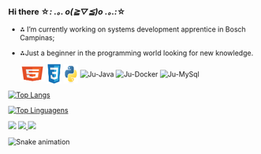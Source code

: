 ### Hi there ☆*: .｡. o(≧▽≦)o .｡.:*☆


- ⁂ I’m currently working on systems development apprentice in Bosch Campinas;
- ⁂Just a beginner in the programming world looking for new knowledge.

  <img align="center" alt="Ju-HTML" height="30" width="50" src="https://raw.githubusercontent.com/devicons/devicon/master/icons/html5/html5-original.svg">
  <img align="center" alt="Ju-CSS" height="40" width="30" src="https://raw.githubusercontent.com/devicons/devicon/master/icons/css3/css3-original.svg">
  <img align="center" alt="Ju-Python" height="40" width="30" src="https://raw.githubusercontent.com/devicons/devicon/master/icons/python/python-original.svg">
  <img align="center" alt="Ju-Java" height="40" width="30" src="https://cdn.jsdelivr.net/gh/devicons/devicon/icons/java/java-original-wordmark.svg" />
  <img align="center" alt="Ju-Docker" height="40" width="30" src="https://cdn.jsdelivr.net/gh/devicons/devicon/icons/docker/docker-original.svg" />
  <img align="center" alt="Ju-MySql" height="40" width="50" src="https://cdn.jsdelivr.net/gh/devicons/devicon/icons/mysql/mysql-original-wordmark.svg" />
          
          

<!--- ⁂Tools I've used/I use: Eclipse, PyCharm, IntellijIdea, VsCode, Arduino and Jupyter.


  <img align="center" alt="Ju-VS" height="50" width="50" src="https://cdn.jsdelivr.net/gh/devicons/devicon/icons/vscode/vscode-original.svg" />
  <img align="center" alt="Ju-Ju" height="50" width="50" src="https://cdn.jsdelivr.net/gh/devicons/devicon/icons/jupyter/jupyter-original-wordmark.svg" />
  <img align="center" alt="Ju-Charm" height="60" width="60" src="https://cdn.jsdelivr.net/gh/devicons/devicon/icons/pycharm/pycharm-original-wordmark.svg" />
  <img align="center" alt="Ju-In" height="60" width="60" src="https://cdn.jsdelivr.net/gh/devicons/devicon/icons/intellij/intellij-original-wordmark.svg"  />
  <img align="center" alt="Ju-Ar" height="50" width="50" src="https://cdn.jsdelivr.net/gh/devicons/devicon/icons/arduino/arduino-original-wordmark.svg" />
  <img align="center" alt="Ju-E" height="50" width="50" src="https://img.icons8.com/officexs/16/java-eclipse.png"  /> -->
          
          
          



[![Top Langs](https://github-readme-stats.vercel.app/api?username=juliaRobertav&theme=radical&show_icons=true)](https://github.com/xulixnha)

[![Top Linguagens](https://github-readme-stats.vercel.app/api/top-langs/?username=juliaRobertav&theme=radical&show_icons=true)](https://github.com/xulixnha/github-readme-stats)

  
<div> 
  <a href="https://www.instagram.com/xulixnha" target="_blank"><img src="https://img.shields.io/badge/-Instagram-%23E4405F?style=for-the-badge&logo=instagram&logoColor=white" target="_blank"></a>
  <a href = "mailto: jguiraldeli@gmail.com"><img src="https://img.shields.io/badge/-Gmail-%23333?style=for-the-badge&logo=gmail&logoColor=white" target="_blank">   </a>
  <a href="https://www.linkedin.com/in/julia-guiraldeli-a11b9b203/" target="_blank"><img src="https://img.shields.io/badge/-LinkedIn-%230077B5?style=for-the-badge&logo=linkedin&logoColor=white" target="_blank"></a> 
</div>



![Snake animation](https://github.com/UT0P1C/UT0P1C/blob/output/github-contribution-grid-snake.svg)
